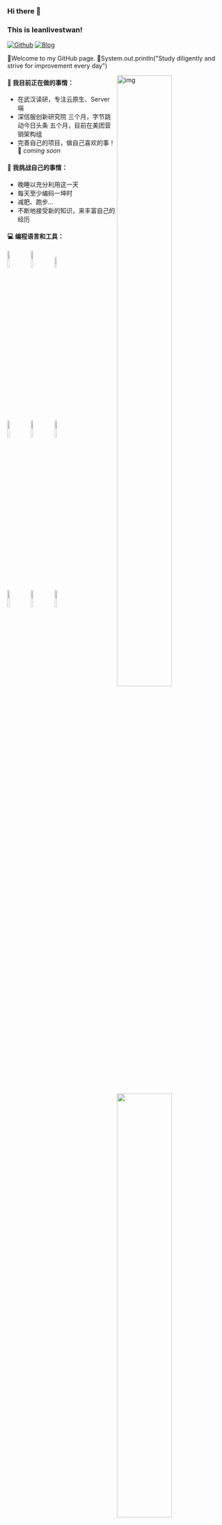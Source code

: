 ### Hi there 👋

<!--
**wsyyyyyyyy/wsyyyyyyyy** is a ✨ _special_ ✨ repository because its `README.md` (this file) appears on your GitHub profile.

Here are some ideas to get you started:

- 🔭 I’m currently working on ...
- 🌱 I’m currently learning ...
- 👯 I’m looking to collaborate on ...
- 🤔 I’m looking for help with ...
- 💬 Ask me about ...
- 📫 How to reach me: ...
- 😄 Pronouns: ...
- ⚡ Fun fact: ...
-->
### This is leanlivestwan!

[![Github](https://img.shields.io/badge/-Github-000?style=flat&logo=Github&logoColor=white)](https://github.com/wsyyyyyyyy)
[![Blog](https://img.shields.io/badge/my_blog-blue)](https://www.wsyssl.top/)

🔭Welcome to my GitHub page. 👯System.out.println("Study diligently and strive for improvement every day")

<img align="right" alt="img" src="https://images7.alphacoders.com/114/thumbbig-1146879.webp" width="50%" height="60%" />


#### 🌱 我目前正在做的事情：
- 在武汉读研，专注云原生、Server端
- 深信服创新研究院 三个月，字节跳动今日头条 五个月，目前在美团营销架构组
- 完善自己的项目，做自己喜欢的事！ 🚀 *coming soon*

#### :muscle: 我挑战自己的事情：
- 晚睡以充分利用这一天
- 每天至少编码一坤时
- 减肥、跑步...
- 不断地接受新的知识，来丰富自己的经历

#### :computer: 编程语言和工具：
<p>
<img width="50%" align="right" src="https://github-readme-stats-ten-gilt.vercel.app/api?username=leanlivestwan&show_icons=true&hide_border=true"/>
<code><img width="10%" src="https://www.vectorlogo.zone/logos/java/java-ar21.svg"></code>
<code><img width="10%" src="https://www.vectorlogo.zone/logos/python/python-ar21.svg"></code>
<code><img width="8%" src="https://www.vectorlogo.zone/logos/golang/golang-ar21.svg"></code>
<br />
<code><img width="10%" src="https://www.vectorlogo.zone/logos/redis/redis-ar21.svg"></code>
<code><img width="10%" src="https://www.vectorlogo.zone/logos/mysql/mysql-ar21.svg"></code>
<code><img width="10%" src="https://www.vectorlogo.zone/logos/mongodb/mongodb-ar21.svg"></code>
<br />
<code><img width="10%" src="https://www.vectorlogo.zone/logos/apache_rocketmq/apache_rocketmq-ar21.svg"></code>
<code><img width="10%" src="https://www.vectorlogo.zone/logos/kubernetes/kubernetes-ar21.svg"></code>
<code><img width="10%" src="https://www.vectorlogo.zone/logos/git-scm/git-scm-ar21.svg"></code>
</p>

